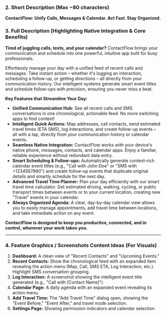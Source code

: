### 2. Short Description (Max ~80 characters)

**ContactFlow: Unify Calls, Messages & Calendar. Act Fast. Stay Organized.**

### 3. Full Description (Highlighting Native Integration & Core Benefits)

**Tired of juggling calls, texts, and your calendar?** ContactFlow brings your communication and schedule into one powerful, intuitive app built for busy professionals.

Effortlessly manage your day with a unified feed of recent calls and messages. Take instant action – whether it's logging an interaction, scheduling a follow-up, or getting directions – all directly from your communication history. Our intelligent systems generate smart event titles and schedule follow-ups with precision, ensuring you never miss a beat.

**Key Features that Streamline Your Day:**

*   **Unified Communication Hub:** See all recent calls and SMS conversations in one chronological, actionable feed. No more switching apps to find context!
*   **Intelligent Quick Actions:** Map addresses, call contacts, send estimated travel times (ETA SMS), log interactions, and create follow-up events – all with a tap, directly from your communication history or calendar events.
*   **Seamless Native Integration:** ContactFlow works *with* your device's native phone, messages, contacts, and calendar apps. Enjoy a familiar, reliable experience without redundant data entry.
*   **Smart Scheduling & Follow-ups:** Automatically generate context-rich calendar event titles (e.g., "Call with John Doe" or "SMS with +1234567890") and create follow-up events that duplicate original details and smartly schedule for the next day.
*   **Advanced Travel Time Planner:** Plan your day efficiently with our smart travel time calculator. Get estimated driving, walking, cycling, or public transport times between events or to your current location, creating new "Travel" events in your calendar.
*   **Always Organized Agenda:** A clear, day-by-day calendar view allows you to easily manage appointments, add travel time between locations, and take immediate action on any event.

**ContactFlow is designed to keep you productive, connected, and in control, wherever your work takes you.**

---

### 4. Feature Graphics / Screenshots Content Ideas (For Visuals)

1.  **Dashboard:** A clean view of "Recent Contacts" and "Upcoming Events."
2.  **Recent Contacts:** Show the chronological feed with an expanded item revealing the action menu (Map, Call, SMS ETA, Log Interaction, etc.). Highlight SMS conversation grouping.
3.  **Log Interaction:** A screenshot showing the intelligent event title generated (e.g., "Call with [Contact Name]").
4.  **Calendar Page:** A daily agenda with an expanded event revealing its action menu.
5.  **Add Travel Time:** The "Add Travel Time" dialog open, showing the "Event Before," "Event After," and travel mode selection.
6.  **Settings Page:** Showing permission indicators and calendar selection.
